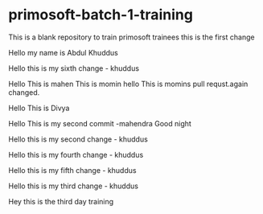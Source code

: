 # primosoft-batch-1-training


This is a blank repository to train primosoft trainees
 this is the first change 

 Hello my name is Abdul Khuddus

 Hello this is my sixth change - khuddus

Hello This is mahen
This is momin hello
This is momins pull requst.again changed.

Hello This is Divya



Hello This is my second commit -mahendra
Good night

 Hello this is my second change - khuddus
 
 Hello this is my fourth change - khuddus
 
 Hello this is my fifth change - khuddus

 Hello this is my third change - khuddus

Hey this is the third day training



